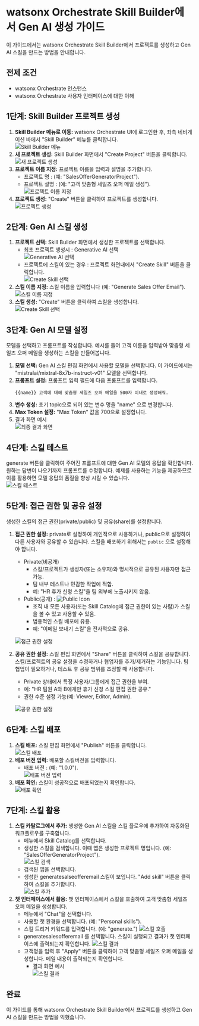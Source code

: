 # watsonx Orchestrate Skill Builder에서 Gen AI 생성 가이드

이 가이드에서는 watsonx Orchestrate Skill Builder에서 프로젝트를 생성하고 Gen AI 스킬을 만드는 방법을 안내합니다.

## 전제 조건

*   watsonx Orchestrate 인스턴스
*   watsonx Orchestrate 사용자 인터페이스에 대한 이해

## 1단계: Skill Builder 프로젝트 생성

1.  **Skill Builder 메뉴로 이동:** watsonx Orchestrate UI에 로그인한 후, 좌측 네비게이션 바에서 "Skill Builder" 메뉴를 클릭합니다.   
    ![Skill Builder 메뉴](images/lab01/image01.png)
2.  **새 프로젝트 생성:** Skill Builder 화면에서 "Create Project" 버튼을 클릭합니다.   
    ![새 프로젝트 생성](images/lab02/image01.png)
3.  **프로젝트 이름 지정:** 프로젝트 이름을 입력과 설명을 추가합니다.
    * 프로젝트 명 :  (예: "SalesOfferGeneratorProject").   
    * 프로젝트 설명 :  (예: "고객 맞춤형 세일즈 오퍼 메일 생성").    
    ![프로젝트 이름 지정](images/lab02/image02.png)
5.  **프로젝트 생성:** "Create" 버튼을 클릭하여 프로젝트를 생성합니다.   
    ![프로젝트 생성](images/lab02/image03.png)
    

## 2단계: Gen AI 스킬 생성

1.  **프로젝트 선택:** Skill Builder 화면에서 생성한 프로젝트를 선택합니다.
    * 최초 프로젝트 생성시 : Generative AI 선택   
        ![Generative AI 선택](images/lab02/image03.png)
    * 프로젝트에 스킬이 있는 경우 : 프로젝트 화면내에서 "Create Skill" 버튼을 클릭합니다.   
        ![Create Skill 선택](images/lab02/image05.png)
2.  **스킬 이름 지정:** 스킬 이름을 입력합니다 (예: "Generate Sales Offer Email").   
    ![스킬 이름 지정](images/lab02/image04.png)
5.  **스킬 생성:** "Create" 버튼을 클릭하여 스킬을 생성합니다.   
    ![Create Skill 선택](images/lab02/image05.png)   


## 3단계: Gen AI 모델 설정
모델을 선택하고 프롬프트를 작성합니다. 예시를 들어 고객 이름을 입력받아 맞춤형 세일즈 오퍼 메일을 생성하는 스킬을 만들어봅니다.
1.  **모델 선택:** Gen AI 스킬 편집 화면에서 사용할 모델을 선택합니다. 이 가이드에서는 "mistralai/mixtral-8x7b-instruct-v01" 모델을 선택합니다.
2.  **프롬프트 설정:** 프롬프트 입력 필드에 다음 프롬프트를 입력합니다.
    ```
    {{name}} 고객에 대해 맞춤형 세일즈 오퍼 메일을 500자 이내로 생성해줘.
    ```
3.  **변수 생성:** 초기 topic으로 되어 있는 변수 명을 "name" 으로 변경합니다.
4.  **Max Token 설정:** "Max Token" 값을 700으로 설정합니다.
5. 결과 화면 예시   
    ![최종 결과 화면](images/lab02/image06.png)


## 4단계: 스킬 테스트
generate 버튼을 클릭하여 주어진 프롬프트에 대한 Gen AI 모델의 응답을 확인합니다.원하는 답변이 나오기까지 프롬프트를 수정합니다. 예제를 사용하는 기능을 제공하므로 이를 활용하면 모델 응답의 품질을 향상 시킬 수 있습니다.   
![스킬 테스트](images/lab02/image07.png)

## 5단계: 접근 권한 및 공유 설정
생성한 스킬의 접근 권한(private/public) 및 공유(share)를 설정합니다.  
1. **접근 권한 설정:** private로 설정하여 개인적으로 사용하거나, public으로 설정하여 다른 사용자와 공유할 수 있습니다. 스킬을 배포하기 위해서는 ```public``` 으로 설정해야 합니다.   
    * Private(비공개)   
        * 스킬/프로젝트가 생성자(또는 소유자)와 명시적으로 공유된 사용자만 접근 가능.
        * 팀 내부 테스트나 민감한 작업에 적합.
        * 예: "HR 휴가 신청 스킬"을 팀 외부에 노출시키지 않음.
    * Public(공개) : ![Public Icon](images/lab02/image11.png)
        * 조직 내 모든 사용자(또는 Skill Catalog에 접근 권한이 있는 사람)가 스킬을 볼 수 있고 사용할 수 있음.
        * 범용적인 스킬 배포에 유용.
        * 예: "이메일 보내기 스킬"을 전사적으로 공유. 

    ![접근 권한 설정](images/lab02/image08.png)
2. **공유 권한 설정:** 스킬 편집 화면에서 "Share" 버튼을 클릭하여 스킬을 공유합니다. 스킬/프로젝트의 공유 설정을 수정하거나 협업자를 추가/제거하는 기능입니다. 팀 협업이 필요하거나, 테스트 후 공유 범위를 조정할 때 사용합니다.   
    * Private 상태에서 특정 사용자/그룹에게 접근 권한을 부여.
    * 예: "HR 팀원 A와 B에게만 휴가 신청 스킬 편집 권한 공유."
    * 권한 수준 설정 가능(예: Viewer, Editor, Admin).     

    ![공유 권한 설정](images/lab02/image09.png)


## 6단계: 스킬 배포

1.  **스킬 배포:** 스킬 편집 화면에서 "Publish" 버튼을 클릭합니다.   
    ![스킬 배포](images/lab02/image10.png)
2.  **배포 버전 입력:** 배포할 스킬버전을 입력합니다.
    * 배포 버전 :  (예: "1.0.0").   
    ![배포 버전 입력](images/lab02/image12.png)
3.  **배포 확인:** 스킬이 성공적으로 배포되었는지 확인합니다.   
    ![배포 확인](images/lab02/image13.png)
    

## 7단계: 스킬 활용

1.  **스킬 카탈로그에서 추가:** 생성한 Gen AI 스킬을 스킬 플로우에 추가하여 자동화된 워크플로우를 구축합니다.
    * 메뉴에서 Skill Catalog를 선택합니다.
    * 생성한 스킬을 검색합니다. 이때 앱은 생성한 프로젝트 명입니다. (예: "SalesOfferGeneratorProject").   
    ![스킬 검색](images/lab02/image14.png)
    * 검색된 앱을 선택합니다.
    * 생성한 generatesalseofferemail 스킬이 보입니다. "Add skill" 버튼을 클릭하여 스킬을 추가합니다.   
    ![스킬 추가](images/lab02/image15.png)
2.  **챗 인터페이스에서 활용:** 챗 인터페이스에서 스킬을 호출하여 고객 맞춤형 세일즈 오퍼 메일을 생성합니다.
    * 메뉴에서 "Chat"을 선택합니다.
    * 사용할 챗 환경을 선택합니다. (예: "Personal skills").
    * 스킬 트리거 키워드를 입력합니다. (예: "generate.")
    ![스킬 호출](images/lab02/image16.png)
    * generatesalesofferemail 를 선택합니다. 스킬이 실행되고 결과가 챗 인터페이스에 출력되는지 확인합니다.
    ![스킬 결과](images/lab02/image17.png)
    * 고객명을 입력 후 "Apply" 버튼을 클릭하여 고객 맞춤형 세일즈 오퍼 메일을 생성합니다. 메일 내용이 출력되는지 확인합니다.
        * 결과 화면 예시    
    ![스킬 결과](images/lab02/image18.png)

## 완료

이 가이드를 통해 watsonx Orchestrate Skill Builder에서 프로젝트를 생성하고 Gen AI 스킬을 만드는 방법을 익혔습니다.
